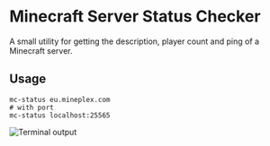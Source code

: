 # Minecraft Server Status Checker

A small utility for getting the description, player count and ping of
a Minecraft server.

## Usage

```
mc-status eu.mineplex.com
# with port
mc-status localhost:25565
```

![Terminal output](https://gitlab.com/janispritzkau/mc-status/raw/master/terminal.png)
